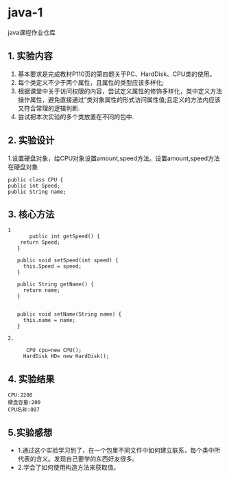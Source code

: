 # java-1
java课程作业仓库
## 1. 实验内容
1. 基本要求是完成教材P110页的第四题关于PC、HardDisk、CPU类的使用。
2. 每个类定义不少于两个属性，且属性的类型应该多样化;
3. 根据课堂中关于访问权限的内容，尝试定义属性的修饰多样化，类中定义方法操作属性，避免直接通过“类对象属性的形式访问属性值;且定义的方法内应该又符合常理的逻辑判断.
4. 尝试把本次实验的多个类放置在不同的包中.
## 2. 实验设计
1.设置硬盘对象，给CPU对象设置amount,speed方法。设置amount,speed方法在硬盘对象

    public class CPU {
    public int Speed;   
    public String name; 


 ## 3. 核心方法
 
    1
           public int getSpeed() {
		return Speed;
	   }

	   public void setSpeed(int speed) {
		 this.Speed = speed;
	   }

	   public String getName() {
		 return name;
	   }


	   public void setName(String name) {
		 this.name = name;
	   }
  
    2.
   
          CPU cpu=new CPU();
	     HardDisk HD= new HardDisk();
   
   
   ## 4. 实验结果
   
    CPU:2200
    硬盘容量:200
    CPU名称:007

  ## 5.实验感想

  + 1.通过这个实验学习到了，在一个包里不同文件中如何建立联系，每个类中所代表的含义。发现自己要学的东西好友很多。
  + 2.学会了如何使用构造方法来获取值。
   
